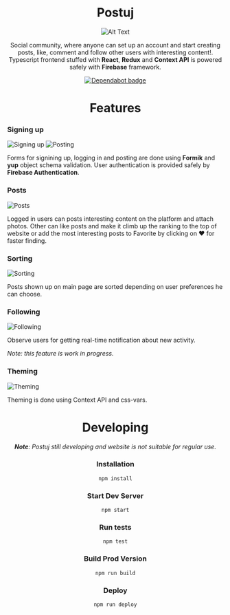<div align="center">
  <h1>Postuj</h1>

![Alt Text](https://i.imgur.com/ioBWyOp.gif)


Social community, where anyone can set up an account and start creating posts, like, comment and follow other users with interesting content!. Typescript frontend stuffed with **React**, **Redux** and **Context API** is powered safely with **Firebase** framework.

[![Dependabot badge](https://flat.badgen.net/dependabot/wbkd/webpack-starter?icon=dependabot)](https://dependabot.com/)

</div>
<div align="center">
  <h1>Features</h1>

</div>

### Signing up

![Signing up](https://i.imgur.com/eykeQlC.png)
![Posting](https://i.imgur.com/G1U7kqe.png)

Forms for signining up, logging in and posting are done using **Formik** and **yup** object schema validation. User authentication is provided safely by **Firebase Authentication**.

### Posts

![Posts](https://i.imgur.com/RY7sujb.png)

Logged in users can posts interesting content on the platform and attach photos. Other can like posts and make it climb up the ranking to the top of website or add the most interesting posts to Favorite by clicking on ❤ for faster finding. 


### Sorting

![Sorting](https://i.imgur.com/PFysiG5.png)

Posts shown up on main page are sorted depending on user preferences he can choose.

### Following

![Following](https://i.imgur.com/TQqXap5.png)

Observe users for getting real-time notification about new activity.

*Note: this feature is work in progress.*

### Theming

![Theming](https://i.imgur.com/ffrdtFs.png)

Theming is done using Context API and css-vars.


<div align="center">
  <h1>Developing</h1>

***Note**: Postuj still developing and website is not suitable for regular use.*

### Installation

```
npm install
```

### Start Dev Server

```
npm start
```

### Run tests

```
npm test
```

### Build Prod Version

```
npm run build
```

### Deploy

```
npm run deploy
```

</div>